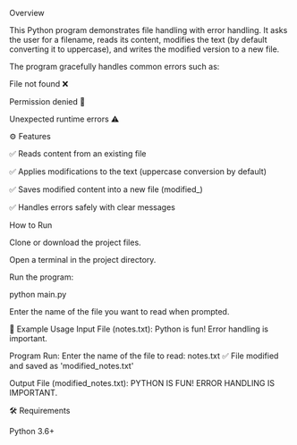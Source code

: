Overview

This Python program demonstrates file handling with error handling.
It asks the user for a filename, reads its content, modifies the text (by default converting it to uppercase), and writes the modified version to a new file.

The program gracefully handles common errors such as:

File not found ❌

Permission denied 🚫

Unexpected runtime errors ⚠️

⚙️ Features

✅ Reads content from an existing file

✅ Applies modifications to the text (uppercase conversion by default)

✅ Saves modified content into a new file (modified_<filename>)

✅ Handles errors safely with clear messages

How to Run

Clone or download the project files.

Open a terminal in the project directory.

Run the program:

python main.py

Enter the name of the file you want to read when prompted.

📝 Example Usage
Input File (notes.txt):
Python is fun!
Error handling is important.

Program Run:
Enter the name of the file to read: notes.txt
✅ File modified and saved as 'modified_notes.txt'

Output File (modified_notes.txt):
PYTHON IS FUN!
ERROR HANDLING IS IMPORTANT.

🛠 Requirements

Python 3.6+
